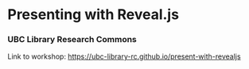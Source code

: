 # Presenting with Reveal.js
 ### UBC Library Research Commons
 Link to workshop: https://ubc-library-rc.github.io/present-with-revealjs
